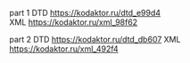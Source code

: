 part 1 DTD   https://kodaktor.ru/dtd_e99d4     
       XML   https://kodaktor.ru/xml_98f62   
       
part 2 DTD   https://kodaktor.ru/dtd_db607
       XML   https://kodaktor.ru/xml_492f4   
